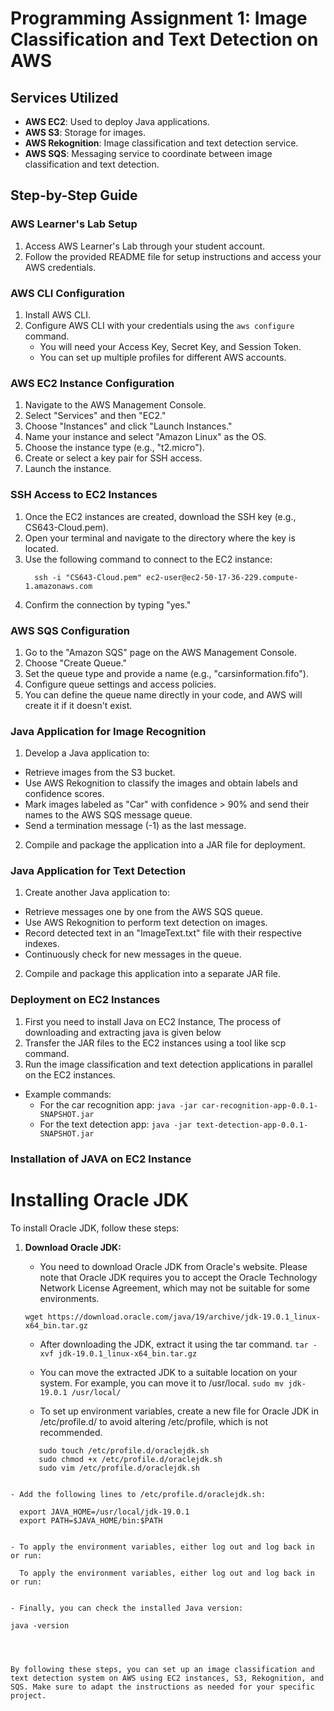 # Programming Assignment 1: Image Classification and Text Detection on AWS

## Services Utilized
- **AWS EC2**: Used to deploy Java applications.
- **AWS S3**: Storage for images.
- **AWS Rekognition**: Image classification and text detection service.
- **AWS SQS**: Messaging service to coordinate between image classification and text detection.

## Step-by-Step Guide

### AWS Learner's Lab Setup
1. Access AWS Learner's Lab through your student account.
2. Follow the provided README file for setup instructions and access your AWS credentials.

### AWS CLI Configuration
1. Install AWS CLI.
2. Configure AWS CLI with your credentials using the `aws configure` command.
   - You will need your Access Key, Secret Key, and Session Token.
   - You can set up multiple profiles for different AWS accounts.

### AWS EC2 Instance Configuration
1. Navigate to the AWS Management Console.
2. Select "Services" and then "EC2."
3. Choose "Instances" and click "Launch Instances."
4. Name your instance and select "Amazon Linux" as the OS.
5. Choose the instance type (e.g., "t2.micro").
6. Create or select a key pair for SSH access.
7. Launch the instance.

### SSH Access to EC2 Instances
1. Once the EC2 instances are created, download the SSH key (e.g., CS643-Cloud.pem).
2. Open your terminal and navigate to the directory where the key is located.
3. Use the following command to connect to the EC2 instance:
    ```
      ssh -i "CS643-Cloud.pem" ec2-user@ec2-50-17-36-229.compute-1.amazonaws.com
    ```
4. Confirm the connection by typing "yes."

### AWS SQS Configuration
1. Go to the "Amazon SQS" page on the AWS Management Console.
2. Choose "Create Queue."
3. Set the queue type and provide a name (e.g., "carsinformation.fifo").
4. Configure queue settings and access policies.
5. You can define the queue name directly in your code, and AWS will create it if it doesn't exist.

### Java Application for Image Recognition
1. Develop a Java application to:
- Retrieve images from the S3 bucket.
- Use AWS Rekognition to classify the images and obtain labels and confidence scores.
- Mark images labeled as "Car" with confidence > 90% and send their names to the AWS SQS message queue.
- Send a termination message (-1) as the last message.
2. Compile and package the application into a JAR file for deployment.

### Java Application for Text Detection
1. Create another Java application to:
- Retrieve messages one by one from the AWS SQS queue.
- Use AWS Rekognition to perform text detection on images.
- Record detected text in an "ImageText.txt" file with their respective indexes.
- Continuously check for new messages in the queue.
2. Compile and package this application into a separate JAR file.

### Deployment on EC2 Instances
1. First you need to install Java on EC2 Instance, The process of downloading and extracting java is given below
2. Transfer the JAR files to the EC2 instances using a tool like scp command.
3. Run the image classification and text detection applications in parallel on the EC2 instances.
- Example commands:
  - For the car recognition app: `java -jar car-recognition-app-0.0.1-SNAPSHOT.jar`
  - For the text detection app: `java -jar text-detection-app-0.0.1-SNAPSHOT.jar`


### Installation of JAVA on EC2 Instance
# Installing Oracle JDK

To install Oracle JDK, follow these steps:

1. **Download Oracle JDK:**
   - You need to download Oracle JDK from Oracle's website. Please note that Oracle JDK requires you to accept the Oracle Technology Network License Agreement, which may not be suitable for some environments.
   
   ```wget https://download.oracle.com/java/19/archive/jdk-19.0.1_linux-x64_bin.tar.gz```

   - After downloading the JDK, extract it using the tar command.
   ```tar -xvf jdk-19.0.1_linux-x64_bin.tar.gz```

   - You can move the extracted JDK to a suitable location on your system. For example, you can move it to /usr/local.
   ```sudo mv jdk-19.0.1 /usr/local/```

   - To set up environment variables, create a new file for Oracle JDK in /etc/profile.d/ to avoid altering /etc/profile,   which is not recommended.
   ```
      sudo touch /etc/profile.d/oraclejdk.sh
      sudo chmod +x /etc/profile.d/oraclejdk.sh
      sudo vim /etc/profile.d/oraclejdk.sh
  ```

  - Add the following lines to /etc/profile.d/oraclejdk.sh:
  ```
      export JAVA_HOME=/usr/local/jdk-19.0.1
      export PATH=$JAVA_HOME/bin:$PATH
  ```

  - To apply the environment variables, either log out and log back in or run:
  ```
      To apply the environment variables, either log out and log back in or run:
  ```

  - Finally, you can check the installed Java version:
  ```
    java -version
  ```



By following these steps, you can set up an image classification and text detection system on AWS using EC2 instances, S3, Rekognition, and SQS. Make sure to adapt the instructions as needed for your specific project.
